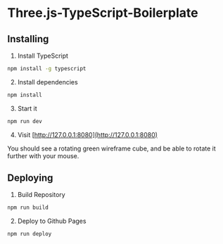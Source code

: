 # Three.js-TypeScript-Boilerplate

## Installing

1. Install TypeScript

```bash
npm install -g typescript
```

2. Install dependencies

```bash
npm install
```

3. Start it

```bash
npm run dev
```

4. Visit [http://127.0.0.1:8080](http://127.0.0.1:8080)

You should see a rotating green wireframe cube, and be able to rotate it further with your mouse.


## Deploying

1. Build Repository

```bash
npm run build 
```

2. Deploy to Github Pages

```bash
npm run deploy
```
